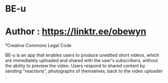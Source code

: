 # BE-u
# Author : https://linktr.ee/obewyn
²Creative Commons Legal Code


BE-u is an app that enables users to produce unedited short videos, which are immediately uploaded and shared with the user's subscribers, without the ability to preview the video. Users respond to shared content by sending "reactions", photographs of themselves, back to the video uploader .

